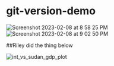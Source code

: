 # git-version-demo
![Screenshot 2023-02-08 at 8 58 25 PM](https://user-images.githubusercontent.com/115322974/217722102-58d88cb7-3391-4761-b180-6d1e927b4033.png)
![Screenshot 2023-02-08 at 9 02 50 PM](https://user-images.githubusercontent.com/115322974/217722649-f48bea6e-33af-474e-866f-f4ac970c0c72.png)

##Riley did the thing below


![int_vs_sudan_gdp_plot](https://user-images.githubusercontent.com/115322974/217722857-c5e1ec2e-44b1-4eb7-b038-373b4e7a298b.svg)
